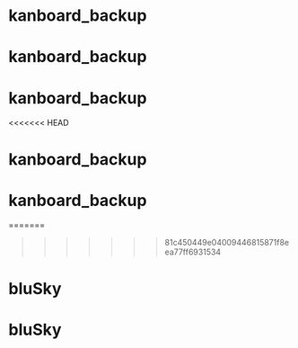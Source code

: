 # kanboard_backup
# kanboard_backup
# kanboard_backup
<<<<<<< HEAD
# kanboard_backup
# kanboard_backup
=======
>>>>>>> 81c450449e04009446815871f8eea77ff6931534
# bluSky
# bluSky
